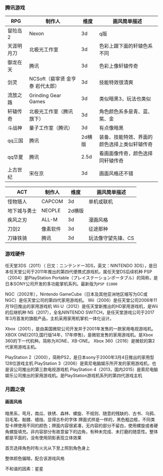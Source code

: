 ### 腾讯游戏
|    RPG     |              制作人              |  维度  |                 画风简单描述                 |
| ---------- | -------------------------------- | ------ | -------------------------------------------- |
| 冒险岛2    | Nexon                            | 3d     | q版                                          |
| 天涯明月刀 | 北极光工作室                     | 3d     | 色彩上跟下面的轩辕色系不同                   |
| 御龙在天   | 腾讯                             | 3d     | 色彩上像轩辕传奇                             |
| 剑灵       | NCSoft（裴宰贤 金亨泰 岩代太郎） | 3d     | 技能特效很清爽                               |
| 流放之路   | Grinding Gear Games              | 3d     | 类似暗黑3，玩法也类似                        |
| 轩辕传奇   | 北极光工作室（腾讯旗下）         | 3d     | 角色颜色系多是青、蓝、紫、金                 |
| 斗战神     | 量子工作室（腾讯）               | 3d     | 有点像暗黑                                   |
| qq三国     | 腾讯                             | 2d横版 | 装备、技能特效、界面的颜色选择上类似轩辕传奇 |
| qq华夏     | 腾讯                             | 2.5d   | 看画面像传奇，颜色选择同轩辕传奇             |
| 上古世纪   | 宋在京                           | 3d     | 画面风格还不错                               |

|     ACT      |  制作人  |  维度  |    画风简单描述    |
| ------------ | -------- | ------ | ------------------ |
| 怪物猎人     | CAPCOM   | 3d     | 单机或联机         |
| 地下城与勇士 | NEOPLE   | 2d横版 |                    |
| 疾风之刃     | ALL-M    | 3d     | 漫画风格           |
| 刀剑2        | 像素软件 | 3d     | 征途那种           |
| 刀锋铁骑     | 腾讯     | 3d     | 玩法像守望先锋、CS |

### 游戏硬件
任天堂3DS（2011）（ 日文：ニンテンドー3DS，英文：NINTENDO 3DS），是日本任天堂公司于2011年推出的第四代便携式游戏机，属任天堂DS后续机种
PSP（2004）是PlayStation Portable（プレイステーションポータブル）的简称，是日本SONY公司开发的多功能掌机系列。最新版为`PSP E1000`

NGC（2002年），Nintendo GameCube（日本及其他亚洲地区缩写为GC或NGC）是任天堂公司的第四代家用游戏机。
Wii（2006）是任天堂公司2006年11月19日推出的家用游戏机
Wii U（2012）是任天堂新推出的HD家用游戏机，是Wii的后继机种
NS（2017），全名NINTENDO SWITCH，是任天堂游戏公司于2017年3月首发的旗舰产品，主机采用家用机掌机一体化设计。

Xbox（2001），是由美国微软公司开发并于2001年发售的一款家用电视游戏机。
XBOX ONE(2013,国行版14年，17年停售)，是微软发售的家用游戏机。是Xbox 360的下一代机种。简称为XONE、XB-ONE。
Xbox 360（2016）是微软的第2代家用游戏主机。

PlayStation 2（2000），简称PS2，是日本sony于2000年3月4日推出的家用型128位游戏主机
PlayStation 3（2006）是索尼电脑娱乐所开发的家用游戏机，也是该公司推出的第三款电视游戏机
PlayStation 4（2013，国内2015）是索尼电脑娱乐公司推出的家用游戏机。是PlayStation游戏机系列的第四代游戏主机

### 月圆之夜
#### 画面风格
暗黑系，弯月，南瓜、铁锈、森林、螺旋、不规则、随意的残缺的、古书、乌鸦、羽毛笔、骷髅、蜡烛、显得古朴的字体
牌面式样是一样的，黑色粗边框，不同类型卡牌使用不同的颜色；牌面内容很紧凑，无内容的部分不留白，使用螺旋或者硬角螺旋填充。非内容部分有故意留下的边角，有种未完成、未打磨的随意性。整体都是平面的，没有使用阴影表现立体效果

首页选择角色时有火光从下至上照到角色身上

整体颜色偏暗，配合该游戏风格

不和谐的因素：星星
